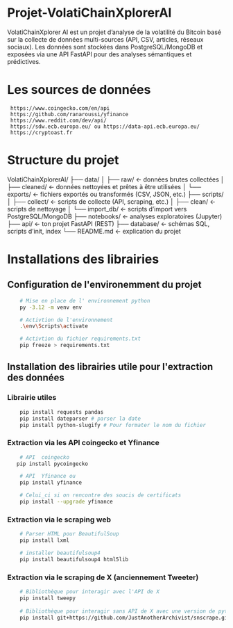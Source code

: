 # Projet-VolatiChainXplorerAI
VolatiChainXplorer AI est un projet d’analyse de la volatilité du Bitcoin basé sur la collecte de données multi-sources (API, CSV, articles, réseaux sociaux). Les données sont stockées dans PostgreSQL/MongoDB et exposées via une API FastAPI pour des analyses sémantiques et prédictives.

# Les sources de données
     https://www.coingecko.com/en/api
     https://github.com/ranaroussi/yfinance
     https://www.reddit.com/dev/api/
     https://sdw.ecb.europa.eu/ ou https://data-api.ecb.europa.eu/
     https://cryptoast.fr


# Structure du projet 
VolatiChainXplorerAI/
├── data/
│   ├── raw/               ← données brutes collectées
│   ├── cleaned/           ← données nettoyées et prêtes à être utilisées
│   └── exports/           ← fichiers exportés ou transformés (CSV, JSON, etc.)
├── scripts/
│   ├── collect/           ← scripts de collecte (API, scraping, etc.)
│   ├── clean/             ← scripts de nettoyage
│   └── import_db/         ← scripts d’import vers PostgreSQL/MongoDB
├── notebooks/             ← analyses exploratoires (Jupyter)
├── api/                   ← ton projet FastAPI (REST)
├── database/              ← schémas SQL, scripts d’init, index
└── README.md              ← explication du projet



# Installations des librairies 
## Configuration de l'environemment du projet
```bash
    # Mise en place de l' environnement python 
    py -3.12 -m venv env

    # Activtion de l'environnement 
    .\env\Scripts\activate

    # Activtion du fichier requirements.txt 
    pip freeze > requirements.txt
``` 
## Installation des librairies utile pour l'extraction des données

### Librairie utiles
```bash
    pip install requests pandas
    pip install dateparser # parser la date
    pip install python-slugify # Pour formater le nom du fichier 

``` 

### Extraction via les API coingecko et Yfinance 
```bash
    # API  coingecko
   pip install pycoingecko

    # API  Yfinance ou 
    pip install yfinance

    # Celui_ci si on rencontre des soucis de certificats  
    pip install --upgrade yfinance

``` 
### Extraction via le scraping web
```bash
    # Parser HTML pour BeautifulSoup 
    pip install lxml

    # installer beautifulsoup4
    pip install beautifulsoup4 html5lib
``` 

### Extraction via le scraping  de X (anciennement Tweeter)
```bash
    # Bibliothèque pour interagir avec l'API de X 
    pip install tweepy
    
    # Bibliothèque pour interagir sans API de X avec une version de python à partir de 3.11 et descandant
    pip install git+https://github.com/JustAnotherArchivist/snscrape.git


```